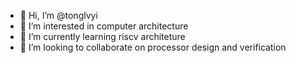 - 👋 Hi, I’m @tonglvyi
- 👀 I’m interested in computer architecture
- 🌱 I’m currently learning riscv architeture
- 💞️ I’m looking to collaborate on processor design and verification
<!---
tonglvyi/tonglvyi is a ✨ special ✨ repository because its `README.md` (this file) appears on your GitHub profile.
You can click the Preview link to take a look at your changes.
--->
